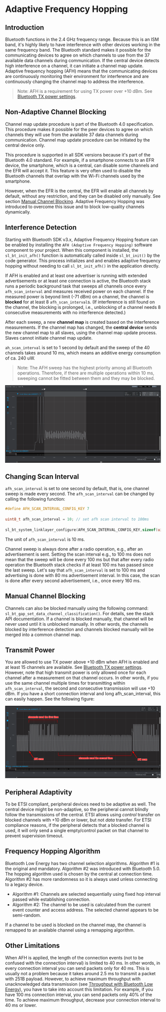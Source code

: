 
# Adaptive Frequency Hopping

## Introduction

Bluetooth functions in the 2.4 GHz frequency range. Because this is an ISM band, it's highly likely to have interference with other devices working in the same frequency band. The Bluetooth standard makes it possible for the communicating devices to agree on which channels to use from the 37 available data channels during communication. If the central device detects high interference on a channel, it can initiate a channel map update. Adaptive frequency hopping (AFH) means that the communicating devices are continuously monitoring their environment for interference and are continuously changing the channel map to address the interference.

> Note: AFH is a requirement for using TX power over +10 dBm. See [Bluetooth TX power settings](./tx-power).

## Non-Adaptive Channel Blocking

Channel map update procedure is part of the Bluetooth 4.0 specification. This procedure makes it possible for the peer devices to agree on which channels they will use from the available 37 data channels during communication. Channel map update procedure can be initiated by the central device only.

This procedure is supported in all SDK versions because it's part of the Bluetooth 4.0 standard. For example, if a smartphone connects to an EFR device, the smartphone, which is a central, can disable some channels and the EFR will accept it. This feature is very often used to disable the Bluetooth channels that overlap with the Wi-Fi channels used by the smartphone.

However, when the EFR is the central, the EFR will enable all channels by default, without any restriction, and they can be disabled only manually. See section [Manual Channel Blocking](#manual-channel-blocking). Adaptive Frequency Hopping was introduced to overcome this issue and to block low-quality channels dynamically.

## Interference Detection

Starting with Bluetooth SDK v3.x, Adaptive Frequency Hopping feature can be enabled by installing the `AFH (Adaptive Frequency Hopping)` software component to your project. When this component is installed, the `sl_bt_init_afh()` function is automatically called inside `sl_bt_init()` by the code generator. This process initializes and and enables adaptive frequency hopping without needing to call `sl_bt_init_afh()` in the application directly.

If AFH is enabled and at least one advertiser is running with extended advertisements or at least one connection is active, the Bluetooth stack runs a periodic background task that sweeps all channels once every `afh_scan_interval` and measures received power on each channel. If the measured power is beyond limit (-71 dBm) on a channel, the channel is **blocked** for at least 8 `afh_scan_interval`s. (If interference is still found on the channel, the blocking is prolonged, i.e., unblocking of a channel needs 8 consecutive measurements with no interference detected.)

After each sweep, a new **channel map** is created based on the interference measurements. If the channel map has changed, the **central device** sends the new channel map to all slaves, using the channel map update process. Slaves cannot initiate channel map update.

`ah_scan_interval` is set to 1 second by default and the sweep of the 40 channels takes around 10 ms, which means an additive energy consumption of ca. 240 uW.

> Note: The AFH sweep has the highest priority among all Bluetooth operations. Therefore, if there are multiple operations within 10 ms, sweeping cannot be fitted between them and they may be blocked.

![Additive energy consumption](resources/afh-scan-energy.png?darkModeUrl=resources/afh-scan-energy.png)

## Changing Scan Interval

`afh_scan_interval` is set to one second by default, that is, one channel sweep is made every second. The `afh_scan_interval` can be changed by calling the following function:

```C
#define AFH_SCAN_INTERVAL_CONFIG_KEY 7

uint8_t afh_scan_interval = 10; // set afh scan interval to 100ms

sl_bt_system_linklayer_configure(AFH_SCAN_INTERVAL_CONFIG_KEY,sizeof(uint8_t),&afh_scan_interval);
```

The unit of `afh_scan_interval` is 10 ms.

Channel sweep is always done after a radio operation, e.g., after an advertisement is sent. Setting the scan interval e.g., to 100 ms does not mean that the sweep will be done every 100 ms but that after every radio operation the Bluetooth stack checks if at least 100 ms has passed since the last sweep. Let's say that `afh_scan_interval` is set to 100 ms and advertising is done with 80 ms advertisement interval. In this case, the scan is done after every second advertisement, i.e., once every 160 ms.

## Manual Channel Blocking

Channels can also be blocked manually using the following command: `sl_bt_gap_set_data_channel_classification()`. For details, see the stack API documentation. If a channel is blocked manually, that channel will be never used until it is unblocked manually. In other words, the channels blocked by interference detection and channels blocked manually will be merged into a common channel map.

## Transmit Power

You are allowed to use TX power above +10 dBm when AFH is enabled and at least 15 channels are available. See [Bluetooth TX power settings](/bluetooth/{build-docspace-version}/bluetooth-system-performance/tx-power). However, note that high transmit power is only allowed once for each channel after a measurement on that channel occurs. In other words, if you use the same channel multiple times for transmitting within `afh_scan_interval`, the second and consecutive transmission will use +10 dBm. If you have a short connection interval and long afh_scan_interval, this can easily happen. See the following figure:

![Energy profiler](resources/afh-energy-profiler.png?darkModeUrl=resources/afh-energy-profiler.png)

## Peripheral Adaptivity

To be ETSI compliant, peripheral devices need to be adaptive as well. The central device might be non-adaptive, so the peripheral cannot blindly follow the transmissions of the central. ETSI allows using *control* transfer on blocked channels with +10 dBm or lower, but not *data* transfer. For ETSI compliance reasons, if the peripheral detects that a blocked channel is used, it will only send a single empty/control packet on that channel to prevent supervision timeout.

## Frequency Hopping Algorithm

Bluetooth Low Energy has two channel selection algorithms. Algorithm #1 is the original and mandatory. Algorithm #2 was introduced with Bluetooth 5.0. The hopping algorithm used is chosen by the central at connection time. Algorithm #2 has more randomness so it is always used unless connecting to a legacy device.

- Algorithm #1: Channels are selected sequentially using fixed hop interval passed while establishing connection.
- Algorithm #2: The channel to be used is calculated from the current event counter and access address. The selected channel appears to be semi-random.

If a channel to be used is blocked on the channel map, the channel is remapped to an available channel using a remapping algorithm.

## Other Limitations

When AFH is applied, the length of the connection events (not to be confused with the connection interval) is limited to 40 ms. In other words, in every connection interval you can send packets only for 40 ms. This is usually not a problem because it takes around 2.5 ms to transmit a packet with 251B payload. However, to achieve maximum throughput with unacknowledged data transmission (see [Throughput with Bluetooth Low Energy](./throughput)), you have to take into account this limitation. For example, if you have 100 ms connection interval, you can send packets only 40% of the time. To achieve maximum throughput, decrease your connection interval to 40 ms or lower.
